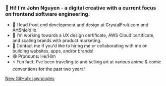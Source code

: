 ### 👋 Hi! I'm John Nguyen - a digital creative with a current focus on frontend software engineering.

- 🔭 I lead front end development and design at CrystalFruit.com and ArtShield.io.
- 🌱 I’m working towards a UX design certificate, AWS Cloud certificate, and scaling brands with product marketing.
- 👯 Contact me if you'd like to hiring me or collaborating with me on building websites, apps, and/or brands!
- 😄 Pronouns: He/Him
- ⚡ Fun fact: I've been traveling to and selling art at various anime & comic conventions for the past two years!

[New GitHub: jawncodes](https://github.com/jawncodes/)
